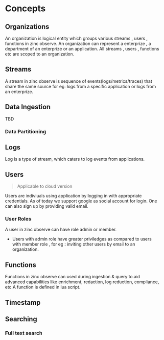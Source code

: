 # Concepts

## Organizations
An organization is logical entity which groups various streams , users , functions in zinc observe. An organization can represent a enterprize , a department of an enterprize or an application. All streams , users , functions etc are scoped to an organization.

## Streams
A stream in zinc observe is sequence of events(logs/metrics/traces) that share the same source for eg: logs from a specific application or logs from an enterprize.

## Data Ingestion
TBD

### Data Partitioning

## Logs
Log is a type of stream, which caters to log events from applications.

## Users
> Applicable to cloud version

Users are indiviuals using application by logging in with appropriate credentials. As of today we support google as social account for login. One can also sign up by providing valid email. 

### User Roles
A user in zinc observe can have role admin or member.

- Users with admin role have greater priviledges as compared to users with member role , for eg : inviting other users by email to an organization.

## Functions

Functions in zinc observe can used during ingestion & query to aid advanced capabilities like enrichment, redaction, log reduction, compliance, etc.A function is defined in lua script.

## Timestamp


## Searching
### Full text search

